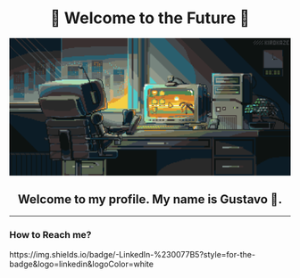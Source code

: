 <h1 align="center"> 🚦 Welcome to the Future 🚦</h1>

<img src="./img/Welcome.gif" alt="Welcome" align="center"></img>

<h2 align="center">  Welcome to my profile. My name is Gustavo 🌲. </h2>


<hr>
<h3> How to Reach me?</h3>
<a> https://img.shields.io/badge/-LinkedIn-%230077B5?style=for-the-badge&logo=linkedin&logoColor=white </a>
